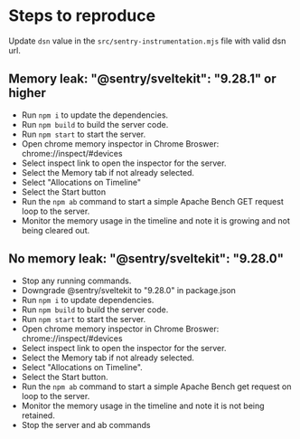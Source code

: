 # Steps to reproduce

Update `dsn` value in the `src/sentry-instrumentation.mjs` file with valid dsn url.

## Memory leak: "@sentry/sveltekit": "9.28.1" or higher

- Run `npm i` to update the dependencies.
- Run `npm build` to build the server code.
- Run `npm start` to start the server.
- Open chrome memory inspector in Chrome Broswer: chrome://inspect/#devices
- Select inspect link to open the inspector for the server.
- Select the Memory tab if not already selected.
- Select "Allocations on Timeline"
- Select the Start button
- Run the `npm ab` command to start a simple Apache Bench GET request loop to the server.
- Monitor the memory usage in the timeline and note it is growing and not being cleared out.

## No memory leak: "@sentry/sveltekit": "9.28.0"

- Stop any running commands.
- Downgrade @sentry/sveltekit to "9.28.0" in package.json
- Run `npm i` to update dependencies.
- Run `npm build` to build the server code.
- Run `npm start` to start the server.
- Open chrome memory inspector in Chrome Broswer: chrome://inspect/#devices
- Select inspect link to open the inspector for the server.
- Select the Memory tab if not already selected.
- Select "Allocations on Timeline".
- Select the Start button.
- Run the `npm ab` command to start a simple Apache Bench get request on loop to the server.
- Monitor the memory usage in the timeline and note it is not being retained.
- Stop the server and ab commands
